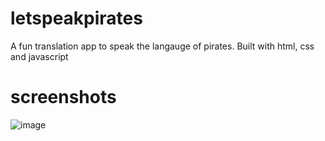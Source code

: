 # letspeakpirates
A fun translation app to speak the langauge of pirates. Built with html, css and javascript

# screenshots

![image](https://user-images.githubusercontent.com/69415658/133553464-e00e9fad-ad6f-4aca-b0d2-25f036012dcf.png)
